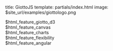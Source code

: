 title: GiottoJS
template: partials/index.html
image: $site_url/examples/giottologo.png

<div class="features container text-center">
<article>
    $html_feature_giotto_d3
</article>
<article>
    $html_feature_canvas
</article>
<article>
    $html_feature_charts
</article>
<article>
$html_feature_flexibility
</article>
<article>
$html_feature_angular
</article>
<article>
</article>
</div>


